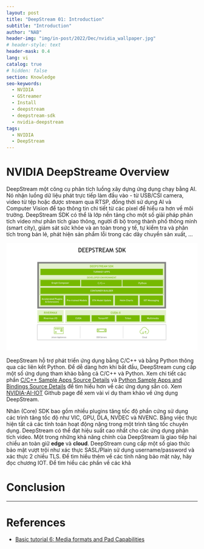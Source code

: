 ```yaml
---
layout: post
title: "DeepStream 01: Introduction"
subtitle: "Introduction"
author: "NAB"
header-img: "img/in-post/2022/Dec/nvidia_wallpaper.jpg"
# header-style: text
header-mask: 0.4
lang: vi
catalog: true
# hidden: false
section: Knowledge
seo-keywords:
  - NVIDIA
  - GStreamer
  - Install
  - deepstream
  - deepstream-sdk
  - nvidia-deepstream
tags:
  - NVIDIA
  - DeepStream
---
```


# NVIDIA DeepStreame Overview

DeepStream một công cụ phân tích luồng xây dựng ứng dụng chạy bằng AI. Nó nhận luồng dữ liệu phát trực tiếp làm đầu vào - từ USB/CSI camera, video từ tệp hoặc được stream qua RTSP, đồng thời sử dụng AI và Computer Vision để tạo thông tin chi tiết từ các pixel để hiểu ra hơn về môi trường. DeepStream SDK có thể là lớp nền tảng cho một số giải pháp phân tích video như phân tích giao thông, người đi bộ trong thành phố thông minh (smart city), giám sát sức khỏe và an toàn trong y tế, tự kiểm tra và phân tích trong bán lẻ, phát hiện sản phẩm lỗi trong các dây chuyền sản xuất, ...

![DeepStream Overview](/img/in-post/2022/Dec/Knowledge/deepstream/DeepStream_Overview.png "DeepStream Overview")

DeepStream hỗ trợ phát triển ứng dụng bằng C/C++ và bằng Python thông qua các liên kết Python. Để dễ dàng hơn khi bắt đầu, DeepStream cung cấp một số ứng dụng tham khảo bằng cả C/C++ và Python. Xem chi tiết các phần [C/C++ Sample Apps Source Details](https://docs.nvidia.com/metropolis/deepstream/dev-guide/text/DS_C_Sample_Apps.html) và [Python Sample Apps and Bindings Source Details](https://docs.nvidia.com/metropolis/deepstream/dev-guide/text/DS_Python_Sample_Apps.html) để tìm hiểu hơn về các ứng dụng sẵn có. Xem [NVIDIA-AI-IOT](https://github.com/NVIDIA-AI-IOT/deepstream_reference_apps) Github page để xem vài ví dụ tham khảo về ứng dụng DeepStream.

Nhân (Core) SDK bao gồm nhiều plugins tăng tốc độ phần cứng sử dụng các trình tăng tốc độ như VIC, GPU, DLA, NVDEC và NVENC. Bằng việc thực hiện tất cả các tính toán hoạt động nặng trong một trình tăng tốc chuyên dụng. DeepStream có thể đạt hiệu suất cao nhất cho các ứng dụng phân tích video. Một trong những khả năng chính của DeepStream là giao tiếp hai chiều an toàn giữ **edge** và **cloud**. DeepStream cung cấp một số giao thức bảo mật vượt trội như xác thực SASL/Plain sử dụng username/password và xác thực 2 chiều TLS. Để tìm hiểu thêm về các tính năng bảo mật này, hãy đọc chương IOT. Để tìm hiểu các phần về các khả 
# Conclusion

----

# References

* [Basic tutorial 6: Media formats and Pad Capabilities](https://gstreamer.freedesktop.org/documentation/tutorials/basic/media-formats-and-pad-capabilities.html?gi-language=c#conclusion)
